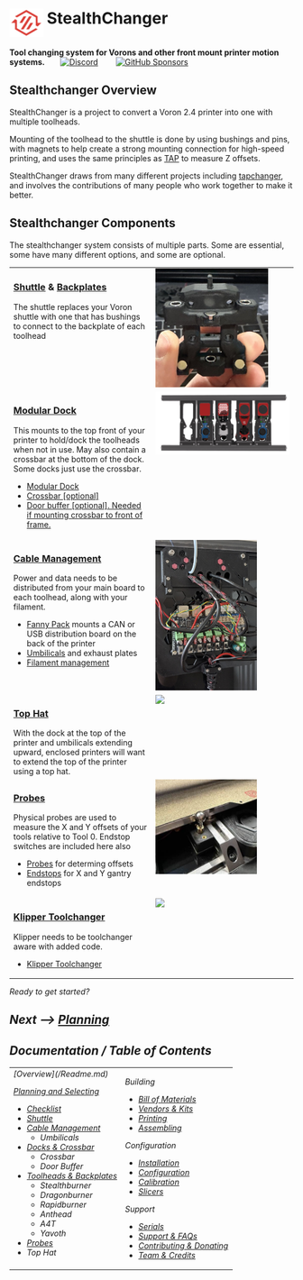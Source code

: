 # <img src="https://github.com/DraftShift/Stealthchanger/blob/main/media/Stealthchanger_logo.png?raw=true" height="50" align="top" /> StealthChanger

<b>Tool changing system for Vorons and other front mount printer motion systems.</b>&nbsp;&nbsp;&nbsp;&nbsp;&nbsp;&nbsp;
 <a href="https://discord.gg/draftshift" target="_blank" alt="Join our Discord">![Discord](https://img.shields.io/discord/1226846451028725821?logo=discord&logoColor=%23ffffff&label=Join%20our%20Discord&labelColor=%237785cc&color=%23adf5ff)</a>
&nbsp;&nbsp;&nbsp;&nbsp;&nbsp;&nbsp;
<a href="https://github.com/sponsors/DraftShift" target="_blank" alt="Sponsor Us">![GitHub Sponsors](https://img.shields.io/github/sponsors/DraftShift?logo=githubsponsors&label=Sponsors&labelColor=rgb(246%2C%20248%2C%20250)&color=rgb(191%2C%2057%2C%20137))</a>


## Stealthchanger Overview
StealthChanger is a project to convert a Voron 2.4 printer into one with multiple toolheads.

Mounting of the toolhead to the shuttle is done by using bushings and pins, with magnets to help create a strong mounting connection for high-speed printing, and uses the same principles as [TAP](https://github.com/VoronDesign/Voron-Tap) to measure Z offsets.

StealthChanger draws from many different projects including [tapchanger](https://github.com/viesturz/tapchanger), and involves the contributions of many people who work together to make it better. 

## Stealthchanger Components
The stealthchanger system consists of multiple parts. Some are essential, some have many different options, and some are optional. 

<table>
 <tr><td valign="top" width="50%"><h3><a href="/Documentation/Shuttle.md">Shuttle</a> & <a href="/Documentation/Toolheads.md">Backplates</a></h3>
The shuttle replaces your Voron shuttle with one that has bushings to connect to the backplate of each toolhead
</td><td valign="top" width="50%">
<img src="/media/Shuttle/shuttle.jpg" width="200">
</td></tr>
 
<tr><td valign="top" width="50%"><h3><a href="/Documentation/Docks.md">Modular Dock</a></h3>
This mounts to the top front of your printer to hold/dock the toolheads when not in use. May also contain a crossbar at the bottom of the dock. Some docks just use the crossbar. <br>
<ul>
<li><a href="/Documentation/Docks.md">Modular Dock</a></li>
<li><a href="/Documentation/Crossbar.md">Crossbar [optional]</a></li>
<li><a href="/Documentation/DoorBuffer.md">Door buffer [optional]. Needed if mounting crossbar to front of frame.</li>
</td><td valign="top" width="50%">
<img src="/media/Dock/dock_front.png" width="400">
</td></tr>

<tr><td valign="top" width="50%"><h3><a href="/Documentation/CableManagement.md">Cable Management</a></h3>
Power and data needs to be distributed from your main board to each toolhead, along with your filament.  
<ul>
<li><a href="/Documentation/FannyPack.md">Fanny Pack</a> mounts a CAN or USB distribution board on the back of the printer</li>
<li><a href="/Documentation/Umbilicals.md">Umbilicals</a> and exhaust plates</li>
<li><a href="/Documentation/FilamentManagement.md">Filament management</a></li>
</ul>
</td><td valign="top" width="50%">
<img src="/media/CableManagement/wire_management.jpg" width="180">
</td></tr>

<tr><td valign="top" width="50%"><h3><a href="/Documentation/TopHat.md">Top Hat</a></h3>
With the dock at the top of the printer and umbilicals extending upward, enclosed printers will want to extend the top of the printer using a top hat.  
</td><td valign="top" width="50%">
<img src="/media/TopHat/TopHat.jpg" width="180">
</td></tr>

<tr><td valign="top" width="50%"><h3><a href="/Documentation/Probes.md">Probes</a></h3>
Physical probes are used to measure the X and Y offsets of your tools relative to Tool 0. Endstop switches are included here also
<ul>
<li><a href="/Documentation/Probes.md">Probes</a> for determing offsets</li>
<li><a href="/Documentation/Endstops.md">Endstops</a> for X and Y gantry endstops</li>
</ul>
</td><td valign="top" width="50%">
<img src="/media/Probes/sexball-probe.jpg" width="180">
</td></tr>

<tr><td valign="top" width="50%"><h3><a href="/Documentation/Software.md">Klipper Toolchanger</a></h3>
Klipper needs to be toolchanger aware with added code.
<ul>
<li><a href="/Documentation/Software.md">Klipper Toolchanger</a></li>
</ul>
</td><td valign="top" width="50%">
<img src="/media/klipper_toolchanger_logo.png" width="180">
</td></tr>

</table>

<em>Ready to get started? <em>

## Next --> [Planning](/Documentation/Planning.md)


## Documentation / Table of Contents

<table><tr><td width="50%" valign="top">
 [Overview](/Readme.md)

*[Planning and Selecting](/Documentation/Planning.md)*
- [Checklist](/Documentation/Checklist.md)
- [Shuttle](/Documentation/Shuttle.md)
- [Cable Management](/Documentation/CableManagement.md)
  - Umbilicals
- [Docks & Crossbar](/Documentation/Docks.md)
  - Crossbar
  - Door Buffer
- [Toolheads & Backplates](/Documentation/Toolheads.md)
  - Stealthburner
  - Dragonburner
  - Rapidburner
  - Anthead
  - A4T
  - Yavoth
- [Probes](/Documentation/Probes.md)
- Top Hat

</td><td width="50%" valign="top">
 
*Building*
- [Bill of Materials](/Documentation/Bill-of-Materials.md)
- [Vendors & Kits](/DocumentationVendors-and-Kits.md)
- [Printing](/Documentation/Printing.md)
- [Assembling](/Documentation/Assembling.md)

*Configuration*
- [Installation](/Documentation/Installation.md)
- [Configuration](/Documentation/Configuration.md)
- [Calibration](/Documentation/Calibration.md)
- [Slicers](/Documentation/Slicers.md)

*Support*
- [Serials](/Documentation/Serials.md)
- [Support & FAQs](/Documentation/Support-and-FAQs.md)
- [Contributing & Donating](/Documentation/Contributing-and-Donating.md)
- [Team & Credits](/Documentation/Team-and-Credits.md)

</td></tr></table>







